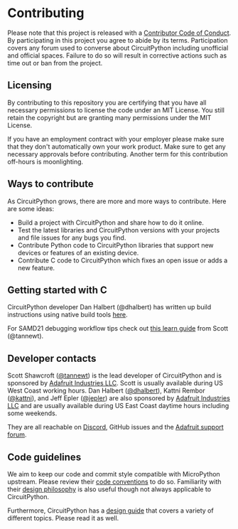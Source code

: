 # Contributing
Please note that this project is released with a
[Contributor Code of Conduct](https://github.com/adafruit/circuitpython/blob/master/CODE_OF_CONDUCT.md).
By participating in this project you agree to abide by its terms. Participation
covers any forum used to converse about CircuitPython including unofficial and official spaces. Failure to do
so will result in corrective actions such as time out or ban from the project.

## Licensing
By contributing to this repository you are certifying that you have all necessary
permissions to license the code under an MIT License. You still retain the
copyright but are granting many permissions under the MIT License.

If you have an employment contract with your employer please make sure that they
don't automatically own your work product. Make sure to get any necessary approvals
before contributing. Another term for this contribution off-hours is moonlighting.

## Ways to contribute
As CircuitPython grows, there are more and more ways to contribute. Here are some ideas:

* Build a project with CircuitPython and share how to do it online.
* Test the latest libraries and CircuitPython versions with your projects and file issues for any bugs you find.
* Contribute Python code to CircuitPython libraries that support new devices or features of an existing device.
* Contribute C code to CircuitPython which fixes an open issue or adds a new feature.

## Getting started with C
CircuitPython developer Dan Halbert (@dhalbert) has written up build instructions using native build
tools [here](https://learn.adafruit.com/building-circuitpython).

For SAMD21 debugging workflow tips check out [this learn guide](https://learn.adafruit.com/debugging-the-samd21-with-gdb) from Scott (@tannewt).

## Developer contacts
Scott Shawcroft ([@tannewt](https://github.com/tannewt)) is the lead developer of CircuitPython
and is sponsored by [Adafruit Industries LLC](https://adafruit.com). Scott is usually available
during US West Coast working hours. Dan Halbert ([@dhalbert](https://github.com/dhalbert)),
Kattni Rembor ([@kattni](https://github.com/kattni)), and Jeff Epler
([@jepler](https://github.com/jepler)) are also sponsored by [Adafruit
Industries LLC](https://adafruit.com) and are usually available during US East
Coast daytime hours including some weekends.

They are all reachable on [Discord](https://adafru.it/discord), GitHub issues and the [Adafruit
support forum](https://forums.adafruit.com/viewforum.php?f=60).

## Code guidelines
We aim to keep our code and commit style compatible with MicroPython upstream.
Please review their
[code conventions](https://github.com/micropython/micropython/blob/master/CODECONVENTIONS.md) to do so.
Familiarity with their [design philosophy](https://github.com/micropython/micropython/wiki/ContributorGuidelines)
is also useful though not always applicable to CircuitPython.

Furthermore, CircuitPython has a
[design guide](https://circuitpython.readthedocs.io/en/latest/docs/design_guide.html)
that covers a variety of different topics. Please read it as well.
